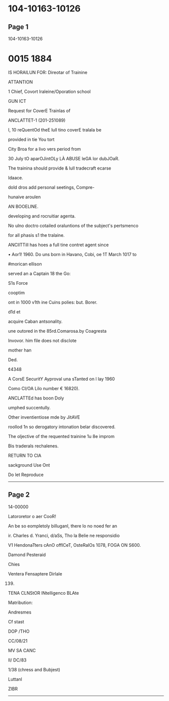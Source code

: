 # 104-10163-10126

## Page 1

104-10163-10126

# 0015 1884

IS HORAILUN FOR: Direotar of Trainine

ATTANTION

1 Chief, Covort Iraleine/Oporation school

GUN ICT

Request for CoverE Trainlas of

ANCLATTET-1 (201-251089)

I, 10 reQuentOd theE lull tino coverE tralala be

provided in tie You tort

City Broa for a livo vers period from

30 July tO aparOJintOLy LÀ ABUSE leGA lor dubJOaR.

The trainina should provide & lull tradecraft ecarse

Idaace.

dold dros add personal seetings, Compre-

hunaive aroulen

AN BOOELINE.

developing and rocruitiar agenta.

No ulno doctro cotailed oraluntions of the subject's pertsmenco

for all phasis s1 the tralaine.

ANCIlTTill has hoes a full tine contret agent since

• Aor1! 1960. Do uns born in Havano, Cobi, oe 1T March 1017 to

#morican ellison

served an a Captain 18 the Go:

S1s Force

cooptim

ont in 1000 v1th ine Cuins polies: but. Borer.

d1d et

acquire Caban antsonality.

une outored in the 85rd.Comarosa.by Coagresta

Invovor. him file does not disclote

mother han

Ded.

¢4348

A CorsE SecuritY Ayproval una sTanted on l lay 1960

Como CI/OA Lilo number € 16820).

ANCLATTEd has boon Doly

umphed succentully.

Other inventientiose mde by JitAVE

roollod 1n so derogatory intonation belar discovered.

The oljective of the requented trainine 1u 8e improm

Bis traderals rechalenes.

RETURN TO CIA

sackground Use Ont

Do let Reproduce

---

## Page 2

14-00000

Latororetor o aer CooR!

An be so eompletoly billuganl, there lo no noed fer an

ir. Charles d. Yranci, d/aSs, Tho la Belie ne responsidio

V1 HendonaTters cAnO offICeT, OsteRaIOs 1078, FOGA ON S600.

Damond Pesteraid

Chies

Ventera Fensaptere Dirlale

139.

TENA CLNStOR lNtelligenco BLAte

Matribution:

Andresmes

Cf stast

DOP /THO

CC/08/21

MV SA CANC

II/ DC/83

1/38 (chress and Bubjest)

Luttanl

ZIBR

---

